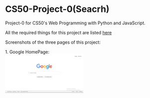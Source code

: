 # CS50-Project-0(Seacrh)
Project-0 for CS50's Web Programming with Python and JavaScript.

All the required things for this project are listed [here](https://cs50.harvard.edu/web/2020/projects/0/search/)

Screenshots of the three pages of this project: <br>

<p align="left">
  1. Google HomePage:<br>
  <img src="Screenshots/ss1.JPG" width="50%">
</p>




